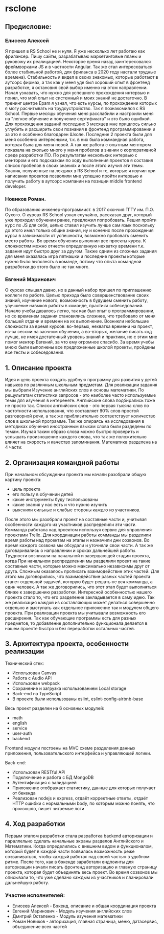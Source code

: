 # rsclone
## Предисловие:
### Елисеев Алексей 
Я пришел в RS School не и нуля. Я уже несколько лет работаю как фрилансер. Пишу сайты, разрабатываю маркетинговые планы и руковожу их реалицацией. Некоторое время назад заинтересовался фреймворками JS и в частности Angular.
Так же стал интересоваться более стабильной работой, для фриланса в 2020 году настали трудные времена).
Стабильность я видел в своих знакомых, которые работают в аутсорс фирмах, а так как у меня уде был хороший опыт в фронтенд разработке, я остановил свой выбор именно на этом направлении.
Начал узнавать, что нужно для успешного прохождения интервью и понял, что мой опыт не системный и моих знаний не достаточно.
В тренинг центре Epam я узнал, что есть курсы, по прохождении которых я могу расчитывать на трудоустройство. Так я познакомился с RS School.
Первые месяцы обучения меня расслабили и настроили меня на "легкое обучение и получение сертификата" и это было ошибкой. Для прохождения заданий последних 3 месяцев мне пришлось сильно углубить и расширить свои познания в фронтенд программировании и за это я особенно благодарен Школе.
Последние 2 проекта были для меня особенно интересными, т.к. в них была коммандная работа, которая была для меня новой. А так же работа с опытным ментором показала на сколько много у меня пробелов в знании о корпоративной среде разработки ПО.
По результатам нескольких интервью с ментором и его подсказкам по ходу выполнения проектов я составил список пробелов в своих знаниях и после этого изучил эти темы.
Знания, полученные на лекциях в RS School и те, которые я изучил при написании проектов позволили мне успешно пройти интервью и получить работу в аутсорс компании на позиции middle frontend developer.
### Новиков Роман.
По образованию инженер-программист. в 2017 окончил ГГТУ им. П.О. Сухого. О курсах RS School узнал случайно, рассказал друг,
который уже проходил обучении ранее, предложил попробовать. Решил пройти курс по JS для себя, целью ставил изучить лучше сам язык 
поскольку до этого имел только общие знания, ну и конечно после прохождения курса в зависимости от успешности, возможно пробовать сменить место
работы. Во время обучения выполнил все проекты курса. К сложностям можно отнести определенную нехватку времени т.к. задания идут быстро друг за
другом. Также одним из сложных задания для меня оказалась игра пятнашки и последние проекты которые нужно было выполнять в команде, потому что
опыта командной разработки до этого было не так много.
### Евгений Маринович
О курсах слышал давно, но в данный набор пришел по приглашению коллеги по работе. Целью прихода было совершенствование своих знаний, изучение нового, возможность в будущем сменить работу, улучшение навыков работы в команде, практика собеседований. Начало учебы давалось легко, так как был опыт в программировании, но со временем задания становились сложнее, что требовало от меня большей отдачи и времени на их выполнение. Возникли небольшие сложности за время курсов: во-первых, нехватка времени на проект, из-за сессии на заочном обучении, а во-вторых, желание писать код лучше, не имея достаточный уровень знаний и практики, но с этим мне помог ментор Евгений, за что ему огромное спасибо. За время учебы мною были выполнены все предложенные школой проекты, пройдены все тесты и собеседования.

## 1. Описание проекта
Идея и цель проекта создать удобную программу для развития у детей навыков по различным школьным предметам.
Для реализации задания мы выбрали Изучение английских слов и основы математики. По рещультатам статистики запросов - это наиболее часто используемые темы для изучения в интеренете.
Английские слова подбирались тоже не просто так. Список английских слов - это первая тысяча слов по частотности использования, что составляет 80% слов простой разговорной речи, а так же приблизительно соответствует количество слов в школьной программе.
Так же опираясь на исследования в методиках обучения иностранным языкам слова были раздедены по темам. Изучая таким образо слова можно быстро проверить и услышать произношение каждого слова, что так же положительно влияет на скорость и качество запоминания.
Математика разделена на 4 части: 

## 2. Организация командной работы
При начальном обсуждении проекта мы начали разобрали общую картину проекта:
- цель проекта
- его пользу в обучении детей
- какие инструменты буду тиспользованы
- какие знания у нас есть и что нужно изучить
- выяснили сильные и слабые стороны каждго из участников.

После этого мы разобрали проект на составные части и, учитывая особенности каждого из участников распределили эти части.
 Комманда работала над проектом используя сервис для управления проектами Trello. Для координации работы комманды мы разделили время работы над проектам на этапы и назначили дни созвонов.
Во время каждого созвона мы обсудали и уточняли свои части. А так же договаривались о направлении и сроках дальнейшей работы. Трудности возникали на начальной и завершающей стадии проекта, когда 
При начальном распределении мы разделили проект на такие составные части, которые можно максимально независимы друг от друга. Сложным оказалось прописать взаимодействие этих частей. Для этого мы договорились, что взаимодействие разных частей проекта станет отдельной задачей, которую будет решать не вся комманда, а один человек. А так же договорились, что этот этап будет выполняться ближе к завершению разработки.
Интересной особенностью нашего проекта стало то, что его разделение закладывается в саму идею. Так же реализация каждой из составляющих может делаться совершенно отдельно и выступать как отдельное приложение так и модулем общего проекта.
При реализации проекта мы учитывали возможность его расширения. Так как обучающие программы есть для разных предметов, то добавление дополнительно функционала делается в нашем проекте быстро и без переработки остальных частей.

## 3. Архитектура проекта, особенности реализации
Технический стек:
- Использован Canvas
- Работа с Audio API
- Использован webpack
- Сохранение и загрузка использованием Local storage
- Back-end на TypeScript
- В проекте были использованы eslint, eslint-config-airbnb-base

Весь проект разделен на 6 основных модулей:
- math
- english
- service
- user-auth
- backend

 Frontend модули постоены на MVC схеме разделения данных приложения, пользовательского интерфейса и управляющей логики.

Back-end:
- Использован RESTful API
- Подключение и работа с БД MongoDB
- Аутентификация с валидацией
- Приложение отображает статистику, данные для которых получает от бекенда
- Реализован nodejs и express, отдаёт корректные ответы, отдаёт HTTP ошибки с нормальными body, по которым можно понять, что произошло, пишет читаемые логи

## 4. Ход разработки
Первым этапом разработки стала разработка backend авторизации и параллельно сделать начальные экраны разделов Английского и Математики.
Когда определились с внешним видом и функционалом, который будет в каждой части появилась возможность реже созваниваться, чтобы каждый работал над своей частью в удобном ритме.
После того, как в бэкенде заработали ендпоинты для авторизации начали писать фронтенд авторизацию и главную страницу проекта, которая будет объединять весь проект.
Во время созвонов мы описывали то, что уже сделано каждым из участников и планировали дальнейшую работу.
### Участие исполнителей:
- Елисеев Алексей - Бэкенд, описание и общая координация проекта
- Евгений Маринович - Модуль изучения английских слов
- Дмитрий Остапенко - Модуль изучения математики
- Роман Новиков - авторизация, главная страница, меню, датасервис, объединение всех частей

